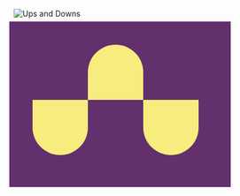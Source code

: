 ![Ups and Downs](https://cssbattle.dev/targets/4.png)
<div class="base">
  <div class="node a" ></div>
  <div class="node b" ></div>
  <div class="node c" ></div>
</div>

<style>
  .base {
    transform: translate(-8px, -8px);
    position: absolute;
    width: 400px;
    height: 300px;
    background: #62306D;
  }
  .node {
    width: 100px;
    height: 100px;
    background: #F7EC7D;
    border-radius: 0px 0px 50% 50%
  }
  .a {
    transform: translate(42px, 142px)
  }
  .b {
    transform: rotatex(180deg) translate(142px, 58px);
  }
  .c {
    transform: translate(242px, -58px);
  }
</style>